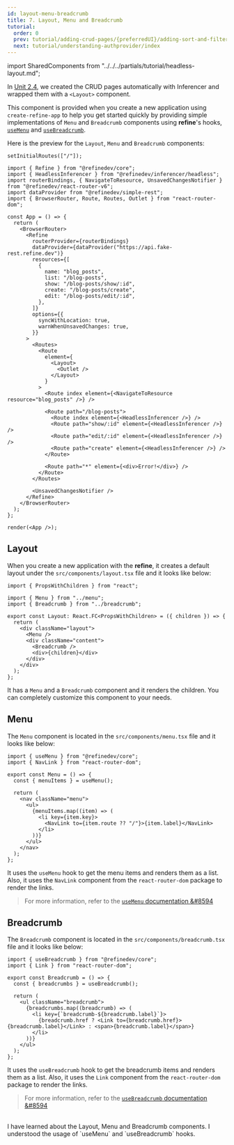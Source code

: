 ```yaml
---
id: layout-menu-breadcrumb
title: 7. Layout, Menu and Breadcrumb
tutorial:
  order: 0
  prev: tutorial/adding-crud-pages/{preferredUI}/adding-sort-and-filters
  next: tutorial/understanding-authprovider/index
---
```


import SharedComponents from "../../../partials/tutorial/headless-layout.md";

<SharedComponents />

In [Unit 2.4](/docs/tutorial/getting-started/headless/generate-crud-pages/), we created the CRUD pages automatically with Inferencer and wrapped them with a `<Layout>` component.

This component is provided when you create a new application using `create-refine-app` to help you get started quickly by providing simple implementations of `Menu` and `Breadcrumb` components using **refine**'s hooks, [`useMenu`](/docs/core/hooks/utilities/use-menu/index) and [`useBreadcrumb`](/docs/core/hooks/utilities/use-breadcrumb/index).

Here is the preview for the `Layout`, `Menu` and `Breadcrumb` components:

```tsx live previewOnly previewHeight=600px url=http://localhost:3000
setInitialRoutes(["/"]);

import { Refine } from "@refinedev/core";
import { HeadlessInferencer } from "@refinedev/inferencer/headless";
import routerBindings, { NavigateToResource, UnsavedChangesNotifier } from "@refinedev/react-router-v6";
import dataProvider from "@refinedev/simple-rest";
import { BrowserRouter, Route, Routes, Outlet } from "react-router-dom";

const App = () => {
  return (
    <BrowserRouter>
      <Refine
        routerProvider={routerBindings}
        dataProvider={dataProvider("https://api.fake-rest.refine.dev")}
        resources={[
          {
            name: "blog_posts",
            list: "/blog-posts",
            show: "/blog-posts/show/:id",
            create: "/blog-posts/create",
            edit: "/blog-posts/edit/:id",
          },
        ]}
        options={{
          syncWithLocation: true,
          warnWhenUnsavedChanges: true,
        }}
      >
        <Routes>
          <Route
            element={
              <Layout>
                <Outlet />
              </Layout>
            }
          >
            <Route index element={<NavigateToResource resource="blog_posts" />} />

            <Route path="/blog-posts">
              <Route index element={<HeadlessInferencer />} />
              <Route path="show/:id" element={<HeadlessInferencer />} />
              <Route path="edit/:id" element={<HeadlessInferencer />} />
              <Route path="create" element={<HeadlessInferencer />} />
            </Route>

            <Route path="*" element={<div>Error!</div>} />
          </Route>
        </Routes>

        <UnsavedChangesNotifier />
      </Refine>
    </BrowserRouter>
  );
};

render(<App />);
```

## Layout

When you create a new application with the **refine**, it creates a default layout under the `src/components/layout.tsx` file and it looks like below:

```tsx title="src/components/layout.tsx"
import { PropsWithChildren } from "react";

import { Menu } from "../menu";
import { Breadcrumb } from "../breadcrumb";

export const Layout: React.FC<PropsWithChildren> = ({ children }) => {
  return (
    <div className="layout">
      <Menu />
      <div className="content">
        <Breadcrumb />
        <div>{children}</div>
      </div>
    </div>
  );
};
```

It has a `Menu` and a `Breadcrumb` component and it renders the children. You can completely customize this component to your needs.

## Menu

The `Menu` component is located in the `src/components/menu.tsx` file and it looks like below:

```tsx title="src/components/menu.tsx"
import { useMenu } from "@refinedev/core";
import { NavLink } from "react-router-dom";

export const Menu = () => {
  const { menuItems } = useMenu();

  return (
    <nav className="menu">
      <ul>
        {menuItems.map((item) => (
          <li key={item.key}>
            <NavLink to={item.route ?? "/"}>{item.label}</NavLink>
          </li>
        ))}
      </ul>
    </nav>
  );
};
```

It uses the `useMenu` hook to get the menu items and renders them as a list. Also, it uses the `NavLink` component from the `react-router-dom` package to render the links.

> For more information, refer to the [`useMenu` documentation &#8594](/docs/core/hooks/utilities/use-menu/index)

## Breadcrumb

The `Breadcrumb` component is located in the `src/components/breadcrumb.tsx` file and it looks like below:

```tsx title="src/components/breadcrumb.tsx"
import { useBreadcrumb } from "@refinedev/core";
import { Link } from "react-router-dom";

export const Breadcrumb = () => {
  const { breadcrumbs } = useBreadcrumb();

  return (
    <ul className="breadcrumb">
      {breadcrumbs.map((breadcrumb) => (
        <li key={`breadcrumb-${breadcrumb.label}`}>
          {breadcrumb.href ? <Link to={breadcrumb.href}>{breadcrumb.label}</Link> : <span>{breadcrumb.label}</span>}
        </li>
      ))}
    </ul>
  );
};
```

It uses the `useBreadcrumb` hook to get the breadcrumb items and renders them as a list. Also, it uses the `Link` component from the `react-router-dom` package to render the links.

> For more information, refer to the [`useBreadcrumb` documentation &#8594](/docs/core/hooks/utilities/use-breadcrumb/index)

<br/>

<Checklist>

<ChecklistItem id="layout-menu-breadcrumb">
I have learned about the Layout, Menu and Breadcrumb components.
</ChecklistItem>

<ChecklistItem id="layout-menu-breadcrumb">
I understood the usage of `useMenu` and `useBreadcrumb` hooks.
</ChecklistItem>

</Checklist>
